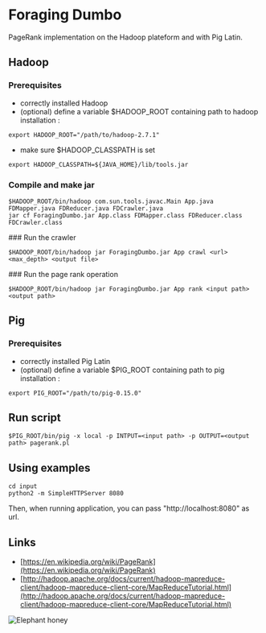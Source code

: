 # Foraging Dumbo

PageRank implementation on the Hadoop plateform and with Pig Latin.

## Hadoop

### Prerequisites

- correctly installed Hadoop
- (optional) define a variable $HADOOP_ROOT containing path to hadoop installation :
```
export HADOOP_ROOT="/path/to/hadoop-2.7.1"
```
- make sure $HADOOP_CLASSPATH is set
```
export HADOOP_CLASSPATH=${JAVA_HOME}/lib/tools.jar
```

### Compile and make jar

```
$HADOOP_ROOT/bin/hadoop com.sun.tools.javac.Main App.java FDMapper.java FDReducer.java FDCrawler.java
jar cf ForagingDumbo.jar App.class FDMapper.class FDReducer.class FDCrawler.class
```

### Run the crawler

```
$HADOOP_ROOT/bin/hadoop jar ForagingDumbo.jar App crawl <url> <max_depth> <output file>
```

### Run the page rank operation

```
$HADOOP_ROOT/bin/hadoop jar ForagingDumbo.jar App rank <input path> <output path>
```


## Pig

### Prerequisites

- correctly installed Pig Latin
- (optional) define a variable $PIG_ROOT containing path to pig installation :
```
export PIG_ROOT="/path/to/pig-0.15.0"
```

## Run script

```
$PIG_ROOT/bin/pig -x local -p INTPUT=<input path> -p OUTPUT=<output path> pagerank.pl
```

## Using examples 

```
cd input
python2 -m SimpleHTTPServer 8080
```

Then, when running application, you can pass "http://localhost:8080" as url.

## Links

- [https://en.wikipedia.org/wiki/PageRank](https://en.wikipedia.org/wiki/PageRank)
- [http://hadoop.apache.org/docs/current/hadoop-mapreduce-client/hadoop-mapreduce-client-core/MapReduceTutorial.html](http://hadoop.apache.org/docs/current/hadoop-mapreduce-client/hadoop-mapreduce-client-core/MapReduceTutorial.html)

![Elephant honey](http://www.elephanthoney.com/wp-content/uploads/Elephant-Honey-wallpaper-1920x1200.jpg)
